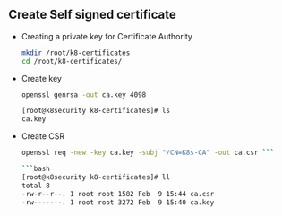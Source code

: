 ## Create Self signed certificate
* Creating a private key for Certificate Authority
  ``` bash
  mkdir /root/k8-certificates
  cd /root/k8-certificates/
  ```
  
* Create key
  ``` bash
  openssl genrsa -out ca.key 4098
  ```
  
  ``` bash
  [root@k8security k8-certificates]# ls
  ca.key
  ```

* Create CSR
  ``` bash
  openssl req -new -key ca.key -subj "/CN=K8s-CA" -out ca.csr ```

  ```bash
  [root@k8security k8-certificates]# ll
  total 8
  -rw-r--r--. 1 root root 1582 Feb  9 15:44 ca.csr
  -rw-------. 1 root root 3272 Feb  9 15:40 ca.key
  ```

  

